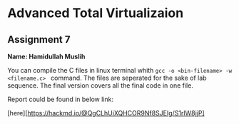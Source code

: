 # Advanced Total Virtualizaion
## Assignment 7
**Name: Hamidullah Muslih**

You can compile the C files in linux terminal whith `gcc -o <bin-filename> -w <filename.c> ` command.
The files are seperated for the sake of lab sequence.
The final version covers all the final code in one file.

Report could be found in below link:

[here][https://hackmd.io/@QgCLhUiXQHCOR9Nf8SJEIg/S1rlW8jjP]
